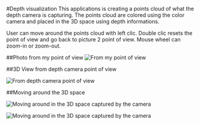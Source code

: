 #Depth visualization
This applications is creating a points cloud of what the depth camera is capturing.
The points cloud are colored using the color camera and placed in the 3D space using depth informations.

User can move around the points cloud with left clic.
Double clic resets the point of view and go back to picture 2 point of view.
Mouse wheel can zoom-in or zoom-out.

##Photo from my point of view
![From my point of view](https://github.com/potioc/Papart-examples/blob/master/papart-examples/DepthCamera/DepthVisualization/20160706_153819.jpg)

##3D View from depth camera point of view

![From depth camera point of view](https://github.com/potioc/Papart-examples/blob/master/papart-examples/DepthCamera/DepthVisualization/depthvisualization2.png)

##Moving around the 3D space

![Moving around in the 3D space captured by the camera](https://github.com/potioc/Papart-examples/blob/master/papart-examples/DepthCamera/DepthVisualization/depthvisualization.png)

![Moving around in the 3D space captured by the camera](https://github.com/potioc/Papart-examples/blob/master/papart-examples/DepthCamera/DepthVisualization/depthvisualization3.png)
